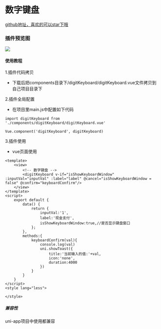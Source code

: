 # 数字键盘

[github地址，喜欢的可以star下哦](https://github.com/xiaowang1314/uniapp-plugin-collections/blob/master/markdowns/digitKeyboard.md)

### 插件预览图
![](https://github.com/xiaowang1314/u-validcode/blob/master/static/keyboard.gif)

#### 使用教程

1.插件代码拷贝

- 下载后把components目录下/digitKeyboard/digitKeyboard.vue文件拷贝到自己项目目录下

2.插件全局配置

- 在项目里main.js中配置如下代码

```
import digitKeyboard from './components/digitKeyboard/digitKeyboard.vue'

Vue.component('digitKeyboard', digitKeyboard)

```

3.插件使用

- vue页面使用

```
<template>
	<view>
		<!-- 数字键盘 -->
		<digitKeyboard v-if="isShowKeyboardWindow" :inputVal="inputVal" :label="label" @cancel="isShowKeyboardWindow = false" @confirm="keyboardConfirm"/>
	</view>
</template>
<script>
	export default {
		data() {
			return {
				inputVal:'1',
				label:'现金支付',
				isShowKeyboardWindow:true,//是否显示键盘窗口
			};
		},
		methods:{
			keyboardConfirm(val){
				console.log(val)
				uni.showToast({
					title:'当前输入的值:'+val,
					icon:'none',
					duration:4000
				})
			}
		}
	}
</script>
<style lang="less">

</style>

```

##### 兼容性
uni-app项目中使用都兼容